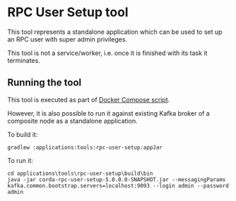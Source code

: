 # RPC User Setup tool

This tool represents a standalone application which can be used to set up an RPC user with super admin privileges.

This tool is not a service/worker, i.e. once it is finished with its task it terminates.

## Running the tool

This tool is executed as part of [Docker Compose script](../../workers/release/deploy/docker-compose.yaml).

However, it is also possible to run it against existing Kafka broker of a composite node as a standalone application.

To build it:
```
gradlew :applications:tools:rpc-user-setup:appJar
```

To run it:
```
cd applications\tools\rpc-user-setup\build\bin
java -jar corda-rpc-user-setup-5.0.0.0-SNAPSHOT.jar --messagingParams kafka.common.bootstrap.servers=localhost:9093 --login admin --password admin
```